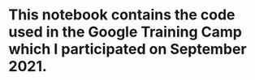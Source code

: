 # This notebook contains the code used in the Google Training Camp which I participated on September 2021.
